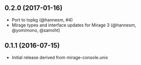 ## 0.2.0 (2017-01-16)

* Port to topkg (@hannesm, #4)
* Mirage types and interface updates for Mirage 3 (@hannesm, @yomimono, @samoht)

## 0.1.1 (2016-07-15)

* Initial release derived from mirage-console.unix

